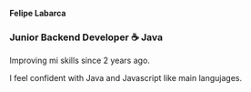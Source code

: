 
**Felipe Labarca**

### Junior Backend Developer ☕ Java


Improving mi skills since 2 years ago. 

I feel confident with Java and Javascript like main langujages.

